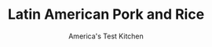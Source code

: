 ---
layout: ../../layouts/MarkdownPostLayout.astro
title: Latin American Pork and Rice
author: America's Test Kitchen
pubDate: 2023-03-15
description: "Tender rice, rich pork, and lively seasonings power this comforting staple."
image_url: https://res.cloudinary.com/hksqkdlah/image/upload/ar_1:1,c_fill,dpr_2.0,f_auto,fl_lossy.progressive.strip_profile,g_faces:auto,q_auto:low,w_344/40238_sfs-latin-american-pork-and-rice-4
tags: ["Main Courses","Pork","Cookbook Collection"]
calories: 3460
protein: 29
carbohydrates: 60
fats: 
fiber: 2
ingredients: ["6 cups, water","1 3/4 pounds, boneless pork butt roast, trimmed and cut into 1-inch pieces","1 , onion, peeled and quartered through root end","3 , garlic cloves, peeled and smashed","2 , bay leaves","1 tablespoon, salt","2 tablespoons, vegetable oil","1 , red bell pepper, stemmed, seeded, and chopped","1 , onion, chopped","2 , garlic cloves, minced","1 1/2 teaspoons, ground cumin","1 1/2 teaspoons, dried oregano","1/2 teaspoon, pepper","1/4 teaspoon, salt","2 cups, medium-grain rice, rinsed","1 1/2 teaspoons, Goya Sazon with Coriander and Annatto","1/2 cup, frozen peas, thawed","1/2 cup pimento-stuffed, green olives, chopped","1/4 cup, chopped fresh cilantro","1 tablespoon, red wine vinegar"]
serves: 6
time: ""
instructions: ["FOR THE PORK AND BROTH: Combine all ingredients in Dutch oven and bring to boil over medium-high heat, skimming off any foam that rises to surface. Reduce heat to low, partially cover, and cook until pork is tender, about 1 hour.","Set colander in large bowl and drain pork, reserving cooking liquid (you should have at least 4 cups; if not, add enough water to equal 4 cups). Discard onion, garlic, and bay leaves. (Cooled pork and broth can be refrigerated in separate airtight containers for up to 2 days.)","FOR THE RICE: Wipe pot clean with paper towels. Add oil and heat over medium heat until shimmering. Add bell pepper, onion, garlic, cumin, oregano, pepper, and salt and cook until vegetables are tender, 5 to 7 minutes.","Stir in rice and Sazon and cook until edges of rice begin to turn translucent, about 2 minutes. Add pork and 4 cups reserved broth and bring to boil. Reduce heat to low, scrape sides of pot clean of any rice, cover, and cook, undisturbed, for 20 minutes.","Keep pot covered and remove from heat; let stand for 20 minutes. Fluff rice with fork. Stir in peas, olives, cilantro, and vinegar. Serve."]
nutrition: ["637 mg Potassium","358 mg Phosphorus","73 mg Calcium","3 mg Iron","67 mg Magnesium","1230 mg Sodium","5 mg Zinc","23 g Fat","7 mg Niacin (B3)","11 g Monounsaturated","3 g Polyunsaturated","31 mg Vitamin C","82 mg Cholesterol","6 g Saturated","2 g Fiber","30 µg Folate (food)","3 g Sugars","8 µg Vitamin K","413 g Water","60 g Carbs","30 µg Folate equivalent (total)","29 g Protein","2 mg Vitamin E","1 µg Vitamin B12","50 µg Vitamin A","576 kcal Energy","3460 calories"]
notes: "Sazon is a Latin American spice blend. We developed this recipe using Goya Sazon with Coriander and Annatto (or con Culantro y Achiote). It can be found in the international aisle of most supermarkets; one packet equals about 1½ teaspoons. If you can’t find Sazon, use an equal amount of our homemade version. Let the rice rest for the full 20 minutes before lifting the lid to check it. Long-grain rice may be substituted for medium-grain, but the rice will be slightly less creamy."
---